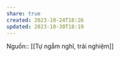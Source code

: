 ```yaml
---
share: true
created: 2023-10-24T18:26
updated: 2023-10-30T18:19
---
```

Nguồn:: [[Tự ngẫm nghĩ, trải nghiệm]]
